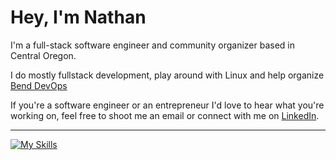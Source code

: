 # Hey, I'm Nathan
  
 I'm a full-stack software engineer and community organizer based in Central Oregon.

 I do mostly fullstack development, play around with Linux and help organize [Bend DevOps](https://benddevops.org/)

 If you're a software engineer or an entrepreneur I'd love to hear what you're working on, feel free to shoot me an email or connect with me on [LinkedIn](https://www.linkedin.com/in/nathan-lee-258b02132/).
 
---

[![My Skills](https://skillicons.dev/icons?i=go,ts,js,py,bash,react,express,postgres,next,linux,git,nodejs,tailwind,jest,vim)](https://skillicons.dev)


